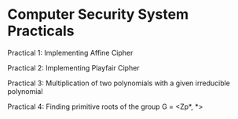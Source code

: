 # Computer Security System Practicals

Practical 1: Implementing Affine Cipher

Practical 2: Implementing Playfair Cipher

Practical 3: Multiplication of two polynomials with a given irreducible polynomial

Practical 4: Finding primitive roots of the group G = <Zp*, *>
